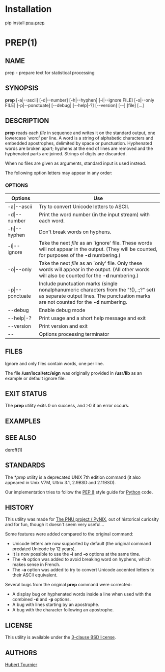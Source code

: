 # Installation
pip install [pnu-prep](https://pypi.org/project/pnu-prep/)

# PREP(1)

## NAME
prep - prepare text for statistical processing

## SYNOPSIS
**prep**
\[-a|--ascii\]
\[-d|--number\]
\[-h|--hyphen\]
\[-i|--ignore FILE\]
\[-o|--only FILE\]
\[-p|--ponctuate\]
\[--debug\]
\[--help|-?\]
\[--version\]
\[--\]
\[file\]
\[...\]

## DESCRIPTION
**prep** reads each *file* in sequence and writes it on the standard output,
one lowercase `word' per line.
A word is a string of alphabetic characters and embedded apostrophes, delimited by space or punctuation.
Hyphenated words are broken apart;
hyphens at the end of lines are removed and the hyphenated parts are joined.
Strings of digits are discarded.

When no files are given as arguments, standard input is used instead.

The following option letters may appear in any order:

### OPTIONS
Options | Use
------- | ---
-a\|--ascii|Try to convert Unicode letters to ASCII.
-d\|--number|Print the word number (in the input stream) with each word.
-h\|--hyphen|Don't break words on hyphens.
-i\|--ignore|Take the next *file* as an `ignore' file. These words will not appear in the output. (They will be counted, for purposes of the **-d** numbering.)
-o\|--only|Take the next *file* as an `only' file. Only these words will appear in the output. (All other words will also be counted for the **-d** numbering.)
-p\|--ponctuate|Include punctuation marks (single nonalphanumeric characters from the "!(),.:;?" set) as separate output lines. The punctuation marks are not counted for the **-d** numbering.
--debug|Enable debug mode
--help\|-?|Print usage and a short help message and exit
--version|Print version and exit
--|Options processing terminator

## FILES
Ignore and only files contain words, one per line.

The file **/usr/local/etc/eign** was originally provided in **/usr/lib** as an example or default ignore file.

## EXIT STATUS
The **prep** utility exits 0 on success, and >0 if an error occurs.

## EXAMPLES

## SEE ALSO
deroff(1)

## STANDARDS
The **prep* utility is a deprecated UNIX 7th edition command (it also appeared in Unix V7M, Ultrix 3.1, 2.9BSD and 2.11BSD).

Our implementation tries to follow the [PEP 8](https://www.python.org/dev/peps/pep-0008/) style guide for [Python](https://www.python.org/) code.

## HISTORY
This utility was made for [The PNU project / PyNIX](https://github.com/HubTou/PNU), out of historical curiosity and for fun, though it doesn't seem very useful...

Some features were added compared to the original command:
* Unicode letters are now supported by default (the original command predated Unicode by 12 years).
* It is now possible to use the **-i** and **-o** options at the same time.
* The **-h** option was added to avoid breaking word on hyphens, which makes sense in French.
* The **-a** option was added to try to convert Unicode accented letters to their ASCII equivalent.

Several bugs from the original **prep** command were corrected:
* A display bug on hyphenated words inside a line when used with the combined **-d** and **-p** options.
* A bug with lines starting by an apostrophe.
* A bug with the character following an apostrophe.

## LICENSE
This utility is available under the [3-clause BSD license](https://opensource.org/licenses/BSD-3-Clause).

## AUTHORS
[Hubert Tournier](https://github.com/HubTou)

